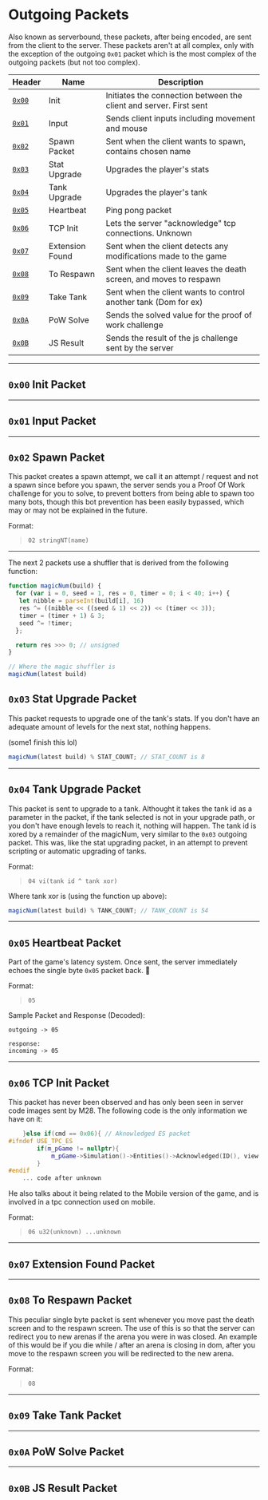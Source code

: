 # **Outgoing Packets**

Also known as serverbound, these packets, after being encoded, are sent from the client to the server. These packets aren't at all complex, only with the exception of the outgoing `0x01` packet which is the most complex of the outgoing packets (but not too complex).

| Header                                              | Name            | Description                                                        |
| --------------------------------------------------- | --------------- | ------------------------------------------------------------------ |
| [`0x00`](./outgoing.md#0x00-init-packet)            | Init            | Initiates the connection between the client and server. First sent |
| [`0x01`](./outgoing.md#0x01-input-packet)           | Input           | Sends client inputs including movement and mouse                   |
| [`0x02`](./outgoing.md#0x02-spawn-packet)           | Spawn Packet    | Sent when the client wants to spawn, contains chosen name          |
| [`0x03`](./outgoing.md#0x03-stat-upgrade-packet)    | Stat Upgrade    | Upgrades the player's stats                                        |
| [`0x04`](./outgoing.md#0x04-tank-upgrade-packet)    | Tank Upgrade    | Upgrades the player's tank                                         |
| [`0x05`](./outgoing.md#0x05-heartbeat-packet)       | Heartbeat       | Ping pong packet                                                   |
| [`0x06`](./outgoing.md#0x06-tcp-init-packet)        | TCP Init        | Lets the server "acknowledge" tcp connections. Unknown             |
| [`0x07`](./outgoing.md#0x07-extension-found-packet) | Extension Found | Sent when the client detects any modifications made to the game    |
| [`0x08`](./outgoing.md#0x08-to-respawn-packet)      | To Respawn      | Sent when the client leaves the death screen, and moves to respawn |
| [`0x09`](./outgoing.md#0x09-take-tank-packet)       | Take Tank       | Sent when the client wants to control another tank (Dom for ex)    |
| [`0x0A`](./outgoing.md#0x0a-pow-solve-packet)       | PoW Solve       | Sends the solved value for the proof of work challenge             |
| [`0x0B`](./outgoing.md#0x0b-js-result-packet)       | JS Result       | Sends the result of the js challenge sent by the server            |

---

## **`0x00` Init Packet**

---

## **`0x01` Input Packet**

---

## **`0x02` Spawn Packet**

This packet creates a spawn attempt, we call it an attempt / request and not a spawn since before you spawn, the server sends you a Proof Of Work challenge for you to solve, to prevent botters from being able to spawn too many bots, though this bot prevention has been easily bypassed, which may or may not be explained in the future.

Format:
> `02 stringNT(name)`

---

The next 2 packets use a shuffler that is derived from the following function:

```js
function magicNum(build) {
  for (var i = 0, seed = 1, res = 0, timer = 0; i < 40; i++) {
   let nibble = parseInt(build[i], 16)
   res ^= ((nibble << ((seed & 1) << 2)) << (timer << 3));
   timer = (timer + 1) & 3;
   seed ^= !timer;
  };

  return res >>> 0; // unsigned
}

// Where the magic shuffler is
magicNum(latest build)
```


## **`0x03` Stat Upgrade Packet**

This packet requests to upgrade one of the tank's stats. If you don't have an adequate amount of levels for the next stat, nothing happens.

(some1 finish this lol)

```js
magicNum(latest build) % STAT_COUNT; // STAT_COUNT is 8
```

---

## **`0x04` Tank Upgrade Packet**

This packet is sent to upgrade to a tank. Althought it takes the tank id as a parameter in the packet, if the tank selected is not in your upgrade path, or you don't have enough levels to reach it, nothing will happen. The tank id is xored by a remainder of the magicNum, very similar to the `0x03` outgoing packet. This was, like the stat upgrading packet, in an attempt to prevent scripting or automatic upgrading of tanks.

Format:
> `04 vi(tank id ^ tank xor)`

Where tank xor is (using the function up above):

```js
magicNum(latest build) % TANK_COUNT; // TANK_COUNT is 54
```

---

## **`0x05` Heartbeat Packet**

Part of the game's latency system. Once sent, the server immediately echoes the single byte `0x05` packet back. 🏓

Format:
> `05`

Sample Packet and Response (Decoded):

```
outgoing -> 05

response:
incoming -> 05
```

---

## **`0x06` TCP Init Packet**

This packet has never been observed and has only been seen in server code images sent by M28. The following code is the only information we have on it:
```c++
    }else if(cmd == 0x06){ // Aknowledged ES packet
#ifndef USE_TPC_ES
        if(m_pGame != nullptr){
            m_pGame->Simulation()->Entities()->Acknowledged(ID(), view.NextUint32());
        }
#endif
    ... code after unknown
```

He also talks about it being related to the Mobile version of the game, and is involved in a tpc connection used on mobile.


Format:
> `06 u32(unknown) ...unknown`


---

## **`0x07` Extension Found Packet**

---

## **`0x08` To Respawn Packet**

This peculiar single byte packet is sent whenever you move past the death screen and to the respawn screen. The use of this is so that the server can redirect you to new arenas if the arena you were in was closed. An example of this would be if you die while / after an arena is closing in dom, after you move to the respawn screen you will be redirected to the new arena.

Format:
> `08`

---

## **`0x09` Take Tank Packet**

---

## **`0x0A` PoW Solve Packet**

---

## **`0x0B` JS Result Packet**

